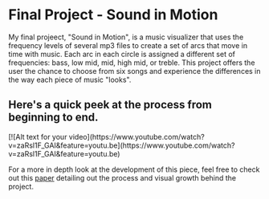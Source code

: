 <html>
<body>

<h1>Final Project - Sound in Motion</h1>
<p> My final projeect, "Sound in Motion", is a music visualizer that uses the frequency levels of several mp3 files to 
create a set of arcs that move in time with music.  Each arc in each circle is assigned a different set of frequencies:
bass, low mid, mid, high mid, or treble.  This project offers the user the chance to choose from six songs and experience 
the differences in the way each piece of music "looks".</p>
<h2>Here's a quick peek at the process from beginning to end.</h2>
[![Alt text for your video](https://www.youtube.com/watch?v=zaRsl1F_GAI&feature=youtu.be](https://www.youtube.com/watch?v=zaRsl1F_GAI&feature=youtu.be)
<p>For a more in depth look at the development of this piece, feel free to check out this <a href = "https://github.com/egriffin2/egriffin2.github.io/blob/master/TheRealThing/191FinalPaper.pdf">paper</a>
detailing out the process and visual growth behind the project.</p>
<h3> <a href = "https://egriffin2.github.io/TheRealThing/>Go see it!</a> </h3>
